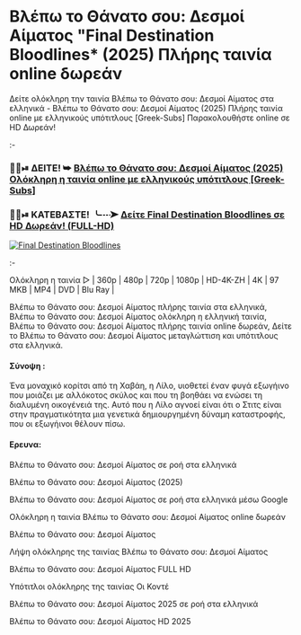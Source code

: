 # Βλέπω το Θάνατο σου: Δεσμοί Αίματος "Final Destination Bloodlines* (2025) Πλήρης ταινία online δωρεάν

Δείτε ολόκληρη την ταινία Βλέπω το Θάνατο σου: Δεσμοί Αίματος στα ελληνικά - Βλέπω το Θάνατο σου: Δεσμοί Αίματος (2025) Πλήρης ταινία online με ελληνικούς υπότιτλους [Greek-Subs] Παρακολουθήστε online σε HD Δωρεάν!

:-

### 🔴🍿⏯ ΔΕΙΤΕ! ➥ [Βλέπω το Θάνατο σου: Δεσμοί Αίματος (2025) Ολόκληρη η ταινία online με ελληνικούς υπότιτλους [Greek-Subs]](https://playmov.fun/el/movie/574475/Final-Destination-Bloodlines?HTML)

### 🔴🍿⏯ ΚΑΤΕΒΑΣΤΕ! ╰┈➤ [Δείτε Final Destination Bloodlines σε HD Δωρεάν! (FULL-HD)](https://playmov.fun/el/movie/574475/Final-Destination-Bloodlines?HTML)

<p><a href="https://playmov.fun/el/movie/574475/Final-Destination-Bloodlines?HTML" rel="nofollow"><img src="https://image.tmdb.org/t/p/original/bse2E5xgKcsL6w8h2efqpecvnxV.jpg" alt="Final Destination Bloodlines" style="max-width: 100%;"></a></p>

:-

Ολόκληρη η ταινία ▷ | 360p | 480p | 720p | 1080p | HD-4K-ZH | 4K | 97 MKB | MP4 | DVD | Blu Ray |

Βλέπω το Θάνατο σου: Δεσμοί Αίματος πλήρης ταινία στα ελληνικά, Βλέπω το Θάνατο σου: Δεσμοί Αίματος ολόκληρη η ελληνική ταινία, Βλέπω το Θάνατο σου: Δεσμοί Αίματος πλήρης ταινία online δωρεάν, Δείτε το Βλέπω το Θάνατο σου: Δεσμοί Αίματος μεταγλώττιση και υπότιτλους στα ελληνικά.

#### Σύνοψη :

Ένα μοναχικό κορίτσι από τη Χαβάη, η Λίλο, υιοθετεί έναν φυγά εξωγήινο που μοιάζει με αλλόκοτος σκύλος και που τη βοηθάει να ενώσει τη διαλυμένη οικογένειά της. Αυτό που η Λίλο αγνοεί είναι ότι ο Στιτς είναι στην πραγματικότητα μια γενετικά δημιουργημένη δύναμη καταστροφής, που οι εξωγήινοι θέλουν πίσω.

#### Ερευνα:

Βλέπω το Θάνατο σου: Δεσμοί Αίματος σε ροή στα ελληνικά

Βλέπω το Θάνατο σου: Δεσμοί Αίματος (2025)

Βλέπω το Θάνατο σου: Δεσμοί Αίματος σε ροή στα ελληνικά μέσω Google

Ολόκληρη η ταινία Βλέπω το Θάνατο σου: Δεσμοί Αίματος online δωρεάν

Βλέπω το Θάνατο σου: Δεσμοί Αίματος

Λήψη ολόκληρης της ταινίας Βλέπω το Θάνατο σου: Δεσμοί Αίματος

Βλέπω το Θάνατο σου: Δεσμοί Αίματος FULL HD

Υπότιτλοι ολόκληρης της ταινίας Οι Κοντέ

Βλέπω το Θάνατο σου: Δεσμοί Αίματος 2025 σε ροή στα ελληνικά

Βλέπω το Θάνατο σου: Δεσμοί Αίματος HD 2025

